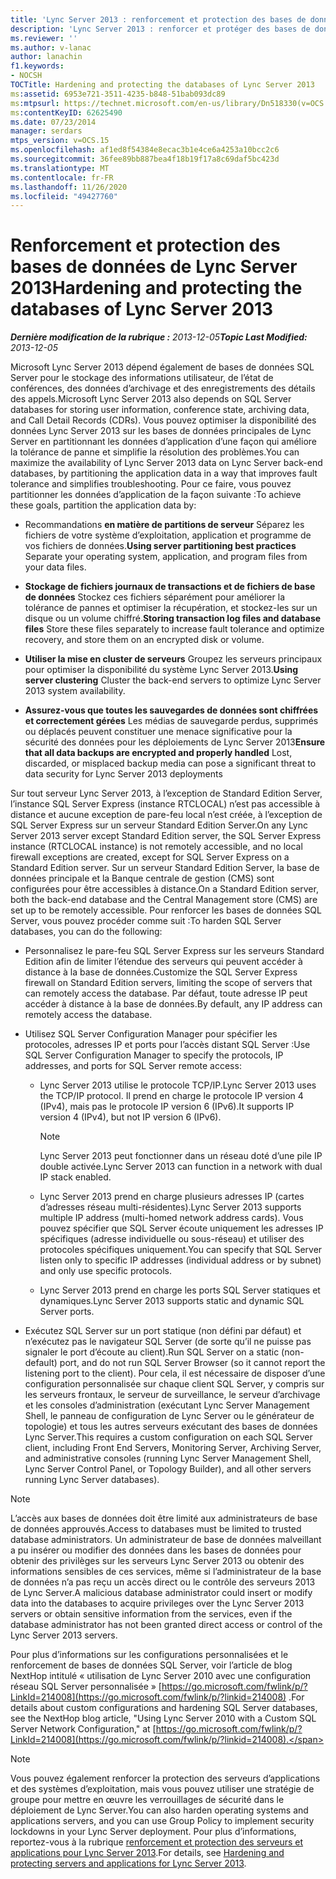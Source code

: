 ```yaml
---
title: 'Lync Server 2013 : renforcement et protection des bases de données'
description: 'Lync Server 2013 : renforcer et protéger des bases de données.'
ms.reviewer: ''
ms.author: v-lanac
author: lanachin
f1.keywords:
- NOCSH
TOCTitle: Hardening and protecting the databases of Lync Server 2013
ms:assetid: 6953e721-3511-4235-b848-51bab093dc89
ms:mtpsurl: https://technet.microsoft.com/en-us/library/Dn518330(v=OCS.15)
ms:contentKeyID: 62625490
ms.date: 07/23/2014
manager: serdars
mtps_version: v=OCS.15
ms.openlocfilehash: af1ed8f54384e8ecac3b1e4ce6a4253a10bcc2c6
ms.sourcegitcommit: 36fee89bb887bea4f18b19f17a8c69daf5bc423d
ms.translationtype: MT
ms.contentlocale: fr-FR
ms.lasthandoff: 11/26/2020
ms.locfileid: "49427760"
---
```

# <a name="hardening-and-protecting-the-databases-of-lync-server-2013"></a><span data-ttu-id="34927-103">Renforcement et protection des bases de données de Lync Server 2013</span><span class="sxs-lookup"><span data-stu-id="34927-103">Hardening and protecting the databases of Lync Server 2013</span></span>

<div data-xmlns="http://www.w3.org/1999/xhtml">

<div class="topic" data-xmlns="http://www.w3.org/1999/xhtml" data-msxsl="urn:schemas-microsoft-com:xslt" data-cs="https://msdn.microsoft.com/">

<div data-asp="https://msdn2.microsoft.com/asp">



</div>

<div id="mainSection">

<div id="mainBody"><span data-ttu-id="34927-104">

<span> </span></span><span class="sxs-lookup"><span data-stu-id="34927-104">

<span> </span></span></span>

<span data-ttu-id="34927-105">_**Dernière modification de la rubrique :** 2013-12-05_</span><span class="sxs-lookup"><span data-stu-id="34927-105">_**Topic Last Modified:** 2013-12-05_</span></span>

<span data-ttu-id="34927-106">Microsoft Lync Server 2013 dépend également de bases de données SQL Server pour le stockage des informations utilisateur, de l’état de conférences, des données d’archivage et des enregistrements des détails des appels.</span><span class="sxs-lookup"><span data-stu-id="34927-106">Microsoft Lync Server 2013 also depends on SQL Server databases for storing user information, conference state, archiving data, and Call Detail Records (CDRs).</span></span> <span data-ttu-id="34927-107">Vous pouvez optimiser la disponibilité des données Lync Server 2013 sur les bases de données principales de Lync Server en partitionnant les données d’application d’une façon qui améliore la tolérance de panne et simplifie la résolution des problèmes.</span><span class="sxs-lookup"><span data-stu-id="34927-107">You can maximize the availability of Lync Server 2013 data on Lync Server back-end databases, by partitioning the application data in a way that improves fault tolerance and simplifies troubleshooting.</span></span> <span data-ttu-id="34927-108">Pour ce faire, vous pouvez partitionner les données d’application de la façon suivante :</span><span class="sxs-lookup"><span data-stu-id="34927-108">To achieve these goals, partition the application data by:</span></span>

  - <span data-ttu-id="34927-109">Recommandations **en matière de partitions de serveur**   Séparez les fichiers de votre système d’exploitation, application et programme de vos fichiers de données.</span><span class="sxs-lookup"><span data-stu-id="34927-109">**Using server partitioning best practices**   Separate your operating system, application, and program files from your data files.</span></span>

  - <span data-ttu-id="34927-110">**Stockage de fichiers journaux de transactions et de fichiers de base de données**   Stockez ces fichiers séparément pour améliorer la tolérance de pannes et optimiser la récupération, et stockez-les sur un disque ou un volume chiffré.</span><span class="sxs-lookup"><span data-stu-id="34927-110">**Storing transaction log files and database files**   Store these files separately to increase fault tolerance and optimize recovery, and store them on an encrypted disk or volume.</span></span>

  - <span data-ttu-id="34927-111">**Utiliser la mise en cluster de serveurs**   Groupez les serveurs principaux pour optimiser la disponibilité du système Lync Server 2013.</span><span class="sxs-lookup"><span data-stu-id="34927-111">**Using server clustering**   Cluster the back-end servers to optimize Lync Server 2013 system availability.</span></span>

  - <span data-ttu-id="34927-112">**Assurez-vous que toutes les sauvegardes de données sont chiffrées et correctement gérées**   Les médias de sauvegarde perdus, supprimés ou déplacés peuvent constituer une menace significative pour la sécurité des données pour les déploiements de Lync Server 2013</span><span class="sxs-lookup"><span data-stu-id="34927-112">**Ensure that all data backups are encrypted and properly handled**   Lost, discarded, or misplaced backup media can pose a significant threat to data security for Lync Server 2013 deployments</span></span>

<span data-ttu-id="34927-113">Sur tout serveur Lync Server 2013, à l’exception de Standard Edition Server, l’instance SQL Server Express (instance RTCLOCAL) n’est pas accessible à distance et aucune exception de pare-feu local n’est créée, à l’exception de SQL Server Express sur un serveur Standard Edition Server.</span><span class="sxs-lookup"><span data-stu-id="34927-113">On any Lync Server 2013 server except Standard Edition server, the SQL Server Express instance (RTCLOCAL instance) is not remotely accessible, and no local firewall exceptions are created, except for SQL Server Express on a Standard Edition server.</span></span> <span data-ttu-id="34927-114">Sur un serveur Standard Edition Server, la base de données principale et la Banque centrale de gestion (CMS) sont configurées pour être accessibles à distance.</span><span class="sxs-lookup"><span data-stu-id="34927-114">On a Standard Edition server, both the back-end database and the Central Management store (CMS) are set up to be remotely accessible.</span></span> <span data-ttu-id="34927-115">Pour renforcer les bases de données SQL Server, vous pouvez procéder comme suit :</span><span class="sxs-lookup"><span data-stu-id="34927-115">To harden SQL Server databases, you can do the following:</span></span>

  - <span data-ttu-id="34927-116">Personnalisez le pare-feu SQL Server Express sur les serveurs Standard Edition afin de limiter l’étendue des serveurs qui peuvent accéder à distance à la base de données.</span><span class="sxs-lookup"><span data-stu-id="34927-116">Customize the SQL Server Express firewall on Standard Edition servers, limiting the scope of servers that can remotely access the database.</span></span> <span data-ttu-id="34927-117">Par défaut, toute adresse IP peut accéder à distance à la base de données.</span><span class="sxs-lookup"><span data-stu-id="34927-117">By default, any IP address can remotely access the database.</span></span>

  - <span data-ttu-id="34927-118">Utilisez SQL Server Configuration Manager pour spécifier les protocoles, adresses IP et ports pour l’accès distant SQL Server :</span><span class="sxs-lookup"><span data-stu-id="34927-118">Use SQL Server Configuration Manager to specify the protocols, IP addresses, and ports for SQL Server remote access:</span></span>
    
      - <span data-ttu-id="34927-119">Lync Server 2013 utilise le protocole TCP/IP.</span><span class="sxs-lookup"><span data-stu-id="34927-119">Lync Server 2013 uses the TCP/IP protocol.</span></span> <span data-ttu-id="34927-120">Il prend en charge le protocole IP version 4 (IPv4), mais pas le protocole IP version 6 (IPv6).</span><span class="sxs-lookup"><span data-stu-id="34927-120">It supports IP version 4 (IPv4), but not IP version 6 (IPv6).</span></span>
        
        <div>
        

        > [!NOTE]  
        > <span data-ttu-id="34927-121">Lync Server 2013 peut fonctionner dans un réseau doté d’une pile IP double activée.</span><span class="sxs-lookup"><span data-stu-id="34927-121">Lync Server 2013 can function in a network with dual IP stack enabled.</span></span>

        
        </div>
    
      - <span data-ttu-id="34927-122">Lync Server 2013 prend en charge plusieurs adresses IP (cartes d’adresses réseau multi-résidentes).</span><span class="sxs-lookup"><span data-stu-id="34927-122">Lync Server 2013 supports multiple IP address (multi-homed network address cards).</span></span> <span data-ttu-id="34927-123">Vous pouvez spécifier que SQL Server écoute uniquement les adresses IP spécifiques (adresse individuelle ou sous-réseau) et utiliser des protocoles spécifiques uniquement.</span><span class="sxs-lookup"><span data-stu-id="34927-123">You can specify that SQL Server listen only to specific IP addresses (individual address or by subnet) and only use specific protocols.</span></span>
    
      - <span data-ttu-id="34927-124">Lync Server 2013 prend en charge les ports SQL Server statiques et dynamiques.</span><span class="sxs-lookup"><span data-stu-id="34927-124">Lync Server 2013 supports static and dynamic SQL Server ports.</span></span>

  - <span data-ttu-id="34927-125">Exécutez SQL Server sur un port statique (non défini par défaut) et n’exécutez pas le navigateur SQL Server (de sorte qu’il ne puisse pas signaler le port d’écoute au client).</span><span class="sxs-lookup"><span data-stu-id="34927-125">Run SQL Server on a static (non-default) port, and do not run SQL Server Browser (so it cannot report the listening port to the client).</span></span> <span data-ttu-id="34927-126">Pour cela, il est nécessaire de disposer d’une configuration personnalisée sur chaque client SQL Server, y compris sur les serveurs frontaux, le serveur de surveillance, le serveur d’archivage et les consoles d’administration (exécutant Lync Server Management Shell, le panneau de configuration de Lync Server ou le générateur de topologie) et tous les autres serveurs exécutant des bases de données Lync Server.</span><span class="sxs-lookup"><span data-stu-id="34927-126">This requires a custom configuration on each SQL Server client, including Front End Servers, Monitoring Server, Archiving Server, and administrative consoles (running Lync Server Management Shell, Lync Server Control Panel, or Topology Builder), and all other servers running Lync Server databases).</span></span>

<div>


> [!NOTE]  
> <span data-ttu-id="34927-127">L’accès aux bases de données doit être limité aux administrateurs de base de données approuvés.</span><span class="sxs-lookup"><span data-stu-id="34927-127">Access to databases must be limited to trusted database administrators.</span></span> <span data-ttu-id="34927-128">Un administrateur de base de données malveillant a pu insérer ou modifier des données dans les bases de données pour obtenir des privilèges sur les serveurs Lync Server 2013 ou obtenir des informations sensibles de ces services, même si l’administrateur de la base de données n’a pas reçu un accès direct ou le contrôle des serveurs 2013 de Lync Server.</span><span class="sxs-lookup"><span data-stu-id="34927-128">A malicious database administrator could insert or modify data into the databases to acquire privileges over the Lync Server 2013 servers or obtain sensitive information from the services, even if the database administrator has not been granted direct access or control of the Lync Server 2013 servers.</span></span>



</div>

<span data-ttu-id="34927-129">Pour plus d’informations sur les configurations personnalisées et le renforcement de bases de données SQL Server, voir l’article de blog NextHop intitulé « utilisation de Lync Server 2010 avec une configuration réseau SQL Server personnalisée » [https://go.microsoft.com/fwlink/p/?LinkId=214008](https://go.microsoft.com/fwlink/p/?linkid=214008) .</span><span class="sxs-lookup"><span data-stu-id="34927-129">For details about custom configurations and hardening SQL Server databases, see the NextHop blog article, "Using Lync Server 2010 with a Custom SQL Server Network Configuration," at [https://go.microsoft.com/fwlink/p/?LinkId=214008](https://go.microsoft.com/fwlink/p/?linkid=214008).</span></span>

<div>


> [!NOTE]  
> <span data-ttu-id="34927-130">Vous pouvez également renforcer la protection des serveurs d’applications et des systèmes d’exploitation, mais vous pouvez utiliser une stratégie de groupe pour mettre en œuvre les verrouillages de sécurité dans le déploiement de Lync Server.</span><span class="sxs-lookup"><span data-stu-id="34927-130">You can also harden operating systems and applications servers, and you can use Group Policy to implement security lockdowns in your Lync Server deployment.</span></span> <span data-ttu-id="34927-131">Pour plus d’informations, reportez-vous à la rubrique <A href="lync-server-2013-hardening-and-protecting-servers-and-applications.md">renforcement et protection des serveurs et applications pour Lync Server 2013</A>.</span><span class="sxs-lookup"><span data-stu-id="34927-131">For details, see <A href="lync-server-2013-hardening-and-protecting-servers-and-applications.md">Hardening and protecting servers and applications for Lync Server 2013</A>.</span></span>



<span data-ttu-id="34927-132"></div>

</div>

<span> </span>

</div>

</div>

</span><span class="sxs-lookup"><span data-stu-id="34927-132"></div>

</div>

<span> </span>

</div>

</div>

</span></span></div>

